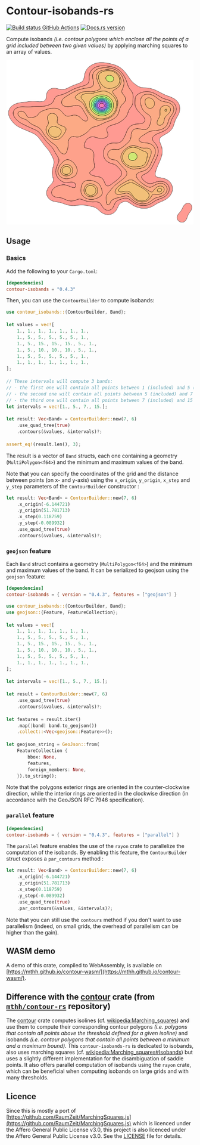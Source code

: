 # Contour-isobands-rs

[![Build status GitHub Actions](https://github.com/mthh/contour-isobands-rs/actions/workflows/build_test_ubuntu.yml/badge.svg)](https://github.com/mthh/contour-isobands-rs/actions/workflows/build_test_ubuntu.yml)
[![Docs.rs version](https://docs.rs/contour-isobands/badge.svg)](https://docs.rs/contour-isobands/)

Compute isobands *(i.e. contour polygons which enclose all the points of a grid included
between two given values)* by applying marching squares to an array of values.

![](https://raw.githubusercontent.com/mthh/contour-isobands-rs/main/illustration.png)

## Usage

### Basics

Add the following to your `Cargo.toml`:

```toml
[dependencies]
contour-isobands = "0.4.3"
```

Then, you can use the `ContourBuilder` to compute isobands:

```rust
use contour_isobands::{ContourBuilder, Band};

let values = vec![
    1., 1., 1., 1., 1., 1., 1.,
    1., 5., 5., 5., 5., 5., 1.,
    1., 5., 15., 15., 15., 5., 1.,
    1., 5., 10., 10., 10., 5., 1.,
    1., 5., 5., 5., 5., 5., 1.,
    1., 1., 1., 1., 1., 1., 1.,
];

// These intervals will compute 3 bands:
// - the first one will contain all points between 1 (included) and 5 (excluded)
// - the second one will contain all points between 5 (included) and 7 (excluded)
// - the third one will contain all points between 7 (included) and 15 (included)
let intervals = vec![1., 5., 7., 15.];

let result: Vec<Band> = ContourBuilder::new(7, 6)
    .use_quad_tree(true)
    .contours(&values, &intervals)?;

assert_eq!(result.len(), 3);
```

The result is a vector of `Band` structs, each one containing a geometry (`MultiPolygon<f64>`) and the minimum and maximum values of the band.

Note that you can specify the coordinates of the grid and the distance between points (on x- and y-axis)
using the `x_origin`, `y_origin`, `x_step` and `y_step` parameters of the `ContourBuilder` constructor :

```rust
let result: Vec<Band> = ContourBuilder::new(7, 6)
    .x_origin(-6.144721)
    .y_origin(51.781713)
    .x_step(0.118759)
    .y_step(-0.089932)
    .use_quad_tree(true)
    .contours(&values, &intervals)?;
```

### `geojson` feature

Each `Band` struct contains a geometry (`MultiPolygon<f64>`) and the minimum and maximum values of the band.
It can be serialized to geojson using the `geojson` feature:

```toml
[dependencies]
contour-isobands = { version = "0.4.3", features = ["geojson"] }
```

```rust
use contour_isobands::{ContourBuilder, Band};
use geojson::{Feature, FeatureCollection};

let values = vec![
    1., 1., 1., 1., 1., 1., 1.,
    1., 5., 5., 5., 5., 5., 1.,
    1., 5., 15., 15., 15., 5., 1.,
    1., 5., 10., 10., 10., 5., 1.,
    1., 5., 5., 5., 5., 5., 1.,
    1., 1., 1., 1., 1., 1., 1.,
];

let intervals = vec![1., 5., 7., 15.];

let result = ContourBuilder::new(7, 6)
    .use_quad_tree(true)
    .contours(&values, &intervals)?;
    
let features = result.iter()
    .map(|band| band.to_geojson())
    .collect::<Vec<geojson::Feature>>();

let geojson_string = GeoJson::from(
    FeatureCollection {
        bbox: None,
        features,
        foreign_members: None,
    }).to_string();
```

Note that the polygons exterior rings are oriented in the counter-clockwise direction,
while the interior rings are oriented in the clockwise direction
(in accordance with the GeoJSON RFC 7946 specification).

### `parallel` feature

```toml
[dependencies]
contour-isobands = { version = "0.4.3", features = ["parallel"] }
```

The `parallel` feature enables the use of the `rayon` crate to parallelize the computation of the isobands.
By enabling this feature, the `ContourBuilder` struct exposes a `par_contours` method :

```rust
let result: Vec<Band> = ContourBuilder::new(7, 6)
    .x_origin(-6.144721)
    .y_origin(51.781713)
    .x_step(0.118759)
    .y_step(-0.089932)
    .use_quad_tree(true)
    .par_contours(&values, &intervals)?;
```

Note that you can still use the `contours` method if you don't want
to use parallelism (indeed, on small grids, the overhead of parallelism can be higher than the gain).


## WASM demo

A demo of this crate, compiled to WebAssembly, is available on [https://mthh.github.io/contour-wasm/](https://mthh.github.io/contour-wasm/).

## Difference with the [contour](https://crates.io/crates/contour) crate (from [`mthh/contour-rs`](https://github.com/mthh/contour-rs) repository)

The [contour](https://crates.io/crates/contour) crate computes isolines
(cf. [wikipedia:Marching_squares](https://en.wikipedia.org/wiki/Marching_squares)) and
use them to compute their corresponding contour polygons *(i.e. polygons that contain all points above the threshold defined
for a given isoline)* and isobands *(i.e. contour polygons that contain all points between
a minimum and a maximum bound)*.
This `contour-isobands-rs` is dedicated to isobands, also uses marching squares
(cf. [wikipedia:Marching_squares#Isobands](https://en.wikipedia.org/wiki/Marching_squares#Isobands))
but uses a slightly different implementation for the disambiguation of saddle points.
It also offers parallel computation of isobands using the `rayon` crate, which can be beneficial
when computing isobands on large grids and with many thresholds.

## Licence

Since this is mostly a port of [https://github.com/RaumZeit/MarchingSquares.js](https://github.com/RaumZeit/MarchingSquares.js) which is licenced under the Affero General Public License v3.0, this project is also licenced under the Affero General Public License v3.0.
See the [LICENSE](LICENSE) file for details.